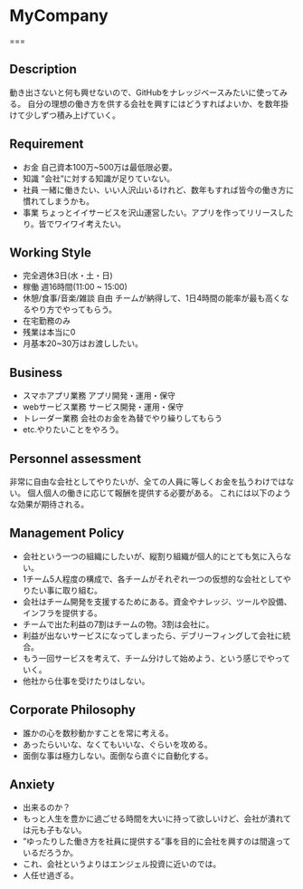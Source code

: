 # MyCompany
===

## Description
<p>
動き出さないと何も興せないので、GitHubをナレッジベースみたいに使ってみる。
自分の理想の働き方を供する会社を興すにはどうすればよいか、を数年掛けて少しずつ積み上げていく。
</p>

## Requirement
- お金 自己資本100万~500万は最低限必要。
- 知識 ”会社”に対する知識が足りていない。
- 社員 一緒に働きたい、いい人沢山いるけれど、数年もすれば皆今の働き方に慣れてしまうかも。
- 事業 ちょっとイイサービスを沢山運営したい。アプリを作ってリリースしたり。皆でワイワイ考えたい。

## Working Style
- 完全週休3日(水・土・日)
- 稼働 週16時間(11:00 ~ 15:00)
- 休憩/食事/音楽/雑談 自由 チームが納得して、1日4時間の能率が最も高くなるやり方でやってもらう。
- 在宅勤務のみ
- 残業は本当に0
- 月基本20~30万はお渡ししたい。

## Business
- スマホアプリ業務 アプリ開発・運用・保守
- webサービス業務 サービス開発・運用・保守
- トレーダー業務 会社のお金を為替でやり繰りしてもらう
- etc.やりたいことをやろう。

## Personnel assessment
<p>
非常に自由な会社としてやりたいが、全ての人員に等しくお金を払うわけではない。
個人個人の働きに応じて報酬を提供する必要がある。
これには以下のような効果が期待される。
</p>

## Management Policy
- 会社という一つの組織にしたいが、縦割り組織が個人的にとても気に入らない。
- 1チーム5人程度の構成で、各チームがそれぞれ一つの仮想的な会社としてやりたい事に取り組む。
- 会社はチーム開発を支援するためにある。資金やナレッジ、ツールや設備、インフラを提供する。
- チームで出た利益の7割はチームの物。3割は会社に。
- 利益が出ないサービスになってしまったら、デブリーフィングして会社に統合。
- もう一回サービスを考えて、チーム分けして始めよう、という感じでやっていく。
- 他社から仕事を受けたりはしない。

## Corporate Philosophy
- 誰かの心を数秒動かすことを常に考える。
- あったらいいな、なくてもいいな、ぐらいを攻める。
- 面倒な事は極力しない。面倒なら直ぐに自動化する。

## Anxiety
- 出来るのか？
- もっと人生を豊かに過ごせる時間を大いに持って欲しいけど、会社が潰れては元も子もない。
- ”ゆったりした働き方を社員に提供する”事を目的に会社を興すのは間違っているだろうか。
- これ、会社というよりはエンジェル投資に近いのでは。
- 人任せ過ぎる。

